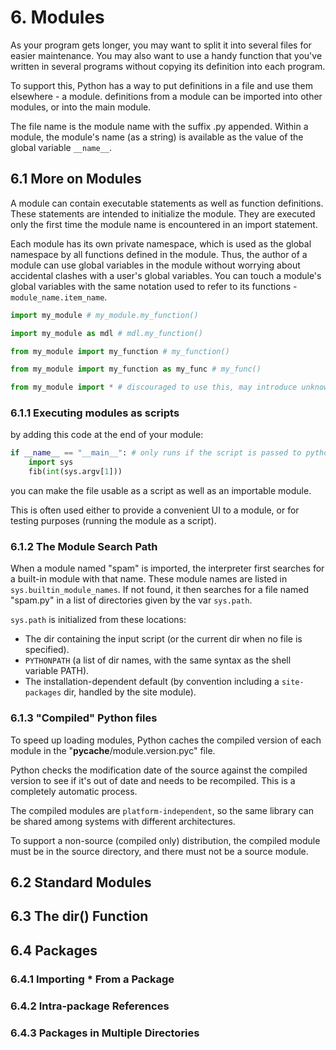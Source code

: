 # 6. Modules
As your program gets longer, you may want to split it into several files for easier maintenance. You may also want to use a handy function that you've written in several programs without copying its definition into each program.

To support this, Python has a way to put definitions in a file and use them elsewhere - a module. definitions from a module can be imported into other modules, or into the main module.

The file name is the module name with the suffix .py appended. Within a module, the module's name (as a string) is available as the value of the global variable `__name__`.

## 6.1 More on Modules
A module can contain executable statements as well as function definitions. These statements are intended to initialize the module. They are executed only the first time the module name is encountered in an import statement.

Each module has its own private namespace, which is used as the global namespace by all functions defined in the module. Thus, the author of a module can use global variables in the module without worrying about accidental clashes with a user's global variables. You can touch a module's global variables with the same notation used to refer to its functions - `module_name.item_name`.

```py
import my_module # my_module.my_function()

import my_module as mdl # mdl.my_function()

from my_module import my_function # my_function()

from my_module import my_function as my_func # my_func()

from my_module import * # discouraged to use this, may introduce unknown names to code, and not readable

```

### 6.1.1 Executing modules as scripts
by adding this code at the end of your module:
```py
if __name__ == "__main__": # only runs if the script is passed to python cmd
    import sys
    fib(int(sys.argv[1]))
```
you can make the file usable as a script as well as an importable module.

This is often used either to provide a convenient UI to a module, or for testing purposes (running the module as a script).

### 6.1.2 The Module Search Path
When a module named "spam" is imported, the interpreter first searches for a built-in module with that name. These module names are listed in `sys.builtin_module_names`. If not found, it then searches for a file named "spam.py" in a list of directories given by the var `sys.path`. 

`sys.path` is initialized from these locations:
- The dir containing the input script (or the current dir when no file is specified).
- `PYTHONPATH` (a list of dir names, with the same syntax as the shell variable PATH).
- The installation-dependent default (by convention including a `site-packages` dir, handled by the site module).

### 6.1.3 "Compiled" Python files
To speed up loading modules, Python caches the compiled version of each module in the "__pycache__/module.version.pyc" file. 

Python checks the modification date of the source against the compiled version to see if it's out of date and needs to be recompiled. This is a completely automatic process. 

The compiled modules are `platform-independent`, so the same library can be shared among systems with different architectures.

To support a non-source (compiled only) distribution, the compiled module must be in the source directory, and there must not be a source module.

## 6.2 Standard Modules

## 6.3 The dir() Function

## 6.4 Packages
### 6.4.1 Importing * From a Package
### 6.4.2 Intra-package References
### 6.4.3 Packages in Multiple Directories

















